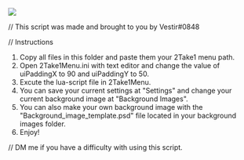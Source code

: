 <p dir="auto"><img src="https://capsule-render.vercel.app/api?type=waving&amp;color=auto&amp;height=300&amp;section=header&amp;text=Exhibition&amp;fontSize=90&amp;animation=fadeIn&amp;fontAlignY=38&amp;desc=A%20Lua-Scripted%20Theme%20For%202Take1Menu%20by%20Vestir#0848&amp;descAlignY=51&amp;descAlign=62" style="max-width: 100%;"></a></p>

// This script was made and brought to you by Vestir#0848

// Instructions

1. Copy all files in this folder and paste them your 2Take1 menu path.
2. Open 2Take1Menu.ini with text editor and change the value of uiPaddingX to 90 and uiPaddingY to 50.
3. Excute the lua-script file in 2Take1Menu.
4. You can save your current settings at "Settings" and change your current background image at "Background Images".
5. You can also make your own background image with the "Background_image_template.psd" file located in your background images folder.
6. Enjoy!

// DM me if you have a difficulty with using this script.
